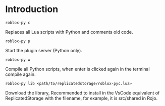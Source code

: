 # Introduction

```
roblox-py c
```

Replaces all Lua scripts with Python and comments old code.

```
roblox-py p
```

Start the plugin server (Python only).

```
roblox-py w
```

Compile all Python scripts, when enter is clicked again in the terminal compile again.

```
roblox-py lib <path/to/replicatedstorage/roblox-pyc.lua>
```

Download the library, Recommended to install in the VsCode equivalent of ReplicatedStorage with the filename, for example, it is src/shared in Rojo.
